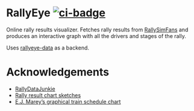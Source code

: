 # RallyEye [![ci-badge][]][ci]

Online rally results visualizer.
Fetches rally results from [RallySimFans][rallysimfans] and produces an interactive graph with all the drivers and stages of the rally.

Uses [rallyeye-data][] as a backend.

[ci-badge]: https://github.com/2m/rallyeye/actions/workflows/ci.yml/badge.svg
[ci]:       https://github.com/2m/rallyeye/actions/workflows/ci.yml

[rallysimfans]:  https://www.rallysimfans.hu
[rallyeye-data]: https://github.com/2m/rallyeye-data

# Acknowledgements

* [RallyDataJunkie][rallydatajunkie]
* [Rally result chart sketches][chartskecthes]
* [E.J. Marey’s graphical train schedule chart][mareystrains]

[rallydatajunkie]: https://rallydatajunkie.com
[chartskecthes]:   https://blog.ouseful.info/2018/03/11/some-more-rally-result-chart-sketches/
[mareystrains]:    https://observablehq.com/@d3/mareys-trains
